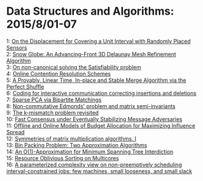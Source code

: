 # Data Structures and Algorithms: 2015/8/01-07  
1: [On the Displacement for Covering a Unit Interval with Randomly Placed  Sensors](https://doi.org/10.48550/arXiv.1507.08923)  
2: [Snow Globe: An Advancing-Front 3D Delaunay Mesh Refinement Algorithm](https://doi.org/10.48550/arXiv.1508.00060)  
3: [On non-canonical solving the Satisfiability problem](https://doi.org/10.48550/arXiv.1508.00123)  
4: [Online Contention Resolution Schemes](https://doi.org/10.48550/arXiv.1508.00142)  
5: [A Provably, Linear Time, In-place and Stable Merge Algorithm via the  Perfect Shuffle](https://doi.org/10.48550/arXiv.1508.00292)  
6: [Coding for interactive communication correcting insertions and deletions](https://doi.org/10.48550/arXiv.1508.00514)  
7: [Sparse PCA via Bipartite Matchings](https://doi.org/10.48550/arXiv.1508.00625)  
8: [Non-commutative Edmonds' problem and matrix semi-invariants](https://doi.org/10.48550/arXiv.1508.00690)  
9: [The k-mismatch problem revisited](https://doi.org/10.48550/arXiv.1508.00731)  
10: [Fast Consensus under Eventually Stabilizing Message Adversaries](https://doi.org/10.48550/arXiv.1508.00851)  
11: [Offline and Online Models of Budget Allocation for Maximizing Influence  Spread](https://doi.org/10.48550/arXiv.1508.01059)  
12: [Symmetries of matrix multiplication algorithms. I](https://doi.org/10.48550/arXiv.1508.01110)  
13: [Bin Packing Problem: Two Approximation Algorithms](https://doi.org/10.48550/arXiv.1508.01376)  
14: [An O(1)-Approximation for Minimum Spanning Tree Interdiction](https://doi.org/10.48550/arXiv.1508.01448)  
15: [Resource Oblivious Sorting on Multicores](https://doi.org/10.48550/arXiv.1508.01504)  
16: [A parameterized complexity view on non-preemptively scheduling  interval-constrained jobs: few machines, small looseness, and small slack](https://doi.org/10.48550/arXiv.1508.01657)  